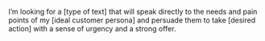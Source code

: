 I’m looking for a [type of text] that will speak directly to the needs and pain points of my [ideal customer persona] and persuade them to take [desired action] with a sense of urgency and a strong offer.
